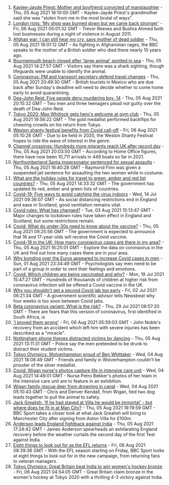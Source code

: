 1. [Kaylee-Jayde Priest: Mother and boyfriend convicted of manslaughter](https://www.bbc.co.uk/news/uk-england-birmingham-58106169) - Thu, 05 Aug 2021 18:10:00 GMT - Kaylee-Jayde Priest's grandmother said she was "stolen from me in the most brutal of ways".
2. [London riots: 'My shop was burned down but we came back stronger'](https://www.bbc.co.uk/news/uk-england-london-58031162) - Fri, 06 Aug 2021 00:01:32 GMT - Trevor Reeves and Bushra Ahmed both lost businesses during a night of violence in August 2011.
3. [Afghan war: I can still hear my cry, says mother of dead soldier](https://www.bbc.co.uk/news/uk-58107220) - Thu, 05 Aug 2021 18:01:12 GMT - As fighting in Afghanistan rages, the BBC speaks to the mother of a British soldier who died there nearly 10 years ago.
4. [Bournemouth beach closed after 'large animal' spotted in sea](https://www.bbc.co.uk/news/uk-england-dorset-58090890) - Thu, 05 Aug 2021 14:27:57 GMT - Visitors say there was a shark sighting, though lifeguards were unable to identify the animal.
5. [Coronavirus: PM and transport secretary defend travel changes](https://www.bbc.co.uk/news/uk-58100523) - Thu, 05 Aug 2021 20:49:30 GMT - British tourists in Mexico who are due back after Sunday's deadline will need to decide whether to come home early to avoid quarantining.
6. [Dea-John Reid: Five people deny murdering boy, 14](https://www.bbc.co.uk/news/uk-england-birmingham-58108657) - Thu, 05 Aug 2021 20:15:32 GMT - Two men and three teenagers plead not guilty over the death of Dea-John Reid.
7. [Tokyo 2020: Max Whitlock gets hero's welcome at gym club](https://www.bbc.co.uk/news/uk-england-essex-58031488) - Thu, 05 Aug 2021 19:56:22 GMT - The gold medallist performed backflips for cheering crowds on his return from Tokyo.
8. [Weston shanty festival benefits from Covid call-off](https://www.bbc.co.uk/news/uk-england-somerset-58105110) - Fri, 06 Aug 2021 05:10:28 GMT - Due to be held in 2020, the Weston Shanty Festival hopes to ride the wave of interest in the genre.
9. [Channel crossings: Hundreds more migrants reach UK after record day](https://www.bbc.co.uk/news/uk-england-kent-58100694) - Thu, 05 Aug 2021 20:03:50 GMT - According to Home Office figures, there have now been 10,711 arrivals in 449 boats so far in 2021.
10. [Northumberland Santa impersonator sentenced for sexual assaults](https://www.bbc.co.uk/news/uk-england-tyne-58106725) - Thu, 05 Aug 2021 16:40:28 GMT - Raymond Finn was given a suspended jail sentence for assaulting the two women while in costume.
11. [What are the holiday rules for travel to green, amber and red list countries?](https://www.bbc.co.uk/news/explainers-52544307) - Thu, 05 Aug 2021 14:33:32 GMT - The government has updated its red, amber and green lists of countries.
12. [Covid-19: Five ways to avoid catching the virus indoors](https://www.bbc.co.uk/news/explainers-53917432) - Wed, 14 Jul 2021 09:36:07 GMT - As social distancing restrictions end in England and ease in Scotland, good ventilation remains vital.
13. [Covid rules: What has changed?](https://www.bbc.co.uk/news/explainers-52530518) - Tue, 03 Aug 2021 15:13:47 GMT - Major changes to lockdown rules have taken effect in England and Scotland, but some restrictions remain.
14. [Covid: What do under-30s need to know about the vaccine?](https://www.bbc.co.uk/news/health-57273875) - Thu, 05 Aug 2021 09:25:56 GMT - The government is expected to announce that 16 and 17-year-olds will receive the Covid vaccine.
15. [Covid-19 in the UK: How many coronavirus cases are there in my area?](https://www.bbc.co.uk/news/uk-51768274) - Thu, 05 Aug 2021 16:25:01 GMT - Explore the data on coronavirus in the UK and find out how many cases there are in your area.
16. [Why bonding over the Euros appeared to increase Covid cases in men](https://www.bbc.co.uk/news/health-58015593) - Sun, 01 Aug 2021 23:34:49 GMT - Psychologists say men need to be part of a group in order to vent their feelings and emotions.
17. [Covid: Which children are being vaccinated and why?](https://www.bbc.co.uk/news/health-57888429) - Mon, 19 Jul 2021 15:47:27 GMT - Hundreds of thousands of children at higher risk from coronavirus infection will be offered a Covid vaccine in the UK.
18. [Why you shouldn't get a second Covid jab too early](https://www.bbc.co.uk/news/newsbeat-57682233) - Fri, 02 Jul 2021 06:21:34 GMT - A government scientific advisor tells Newsbeat why four weeks is too soon between Covid jabs.
19. [Beta coronavirus variant: What is the risk?](https://www.bbc.co.uk/news/health-55534727) - Thu, 29 Jul 2021 08:57:20 GMT - There are fears that this version of coronavirus, first identified in South Africa, is
20. ['I proved them wrong'](https://www.bbc.co.uk/news/uk-england-york-north-yorkshire-58111780) - Fri, 06 Aug 2021 05:59:03 GMT - John Noble's recovery from an accident which left him with severe injuries has been described as a "miracle".
21. [Nottingham phone thieves distracted victims by dancing](https://www.bbc.co.uk/news/uk-england-nottinghamshire-58103794) - Thu, 05 Aug 2021 13:11:31 GMT - Police say the men pretended to be drunk to distract their student victims.
22. [Tokyo Olympics: Wolverhampton proud of Ben Whittaker](https://www.bbc.co.uk/news/uk-england-birmingham-58094358) - Wed, 04 Aug 2021 18:08:49 GMT - Friends and family in Wolverhampton couldn't be prouder of the silver medallist.
23. [Covid: Wigan nurse's photos capture life in intensive care unit](https://www.bbc.co.uk/news/uk-england-manchester-58091299) - Wed, 04 Aug 2021 14:49:01 GMT - Nurse Petro Bekker's photos of her team in the intensive care unit are to feature in an exhibition.
24. [Wigan family rescue deer from drowning in canal](https://www.bbc.co.uk/news/uk-england-manchester-58080726) - Wed, 04 Aug 2021 05:10:43 GMT - Chris and Denver Kendall, from Wigan, tied two dog leads together to pull the animal to safety.
25. [Jack Grealish: 'If he had stayed at Villa he would be immortal' - but where does he fit in at Man City?](https://www.bbc.co.uk/sport/football/58012987) - Thu, 05 Aug 2021 19:19:59 GMT - BBC Sport takes a closer look at what Jack Grealish will bring to Manchester City after signing from Aston Villa for £100m.
26. [Anderson leads England fightback against India](https://www.bbc.co.uk/sport/cricket/58106765) - Thu, 05 Aug 2021 17:24:42 GMT - James Anderson spearheads an exhilarating England recovery before the weather curtails the second day of the first Test against India.
27. [Eight things to look out for as the EFL returns](https://www.bbc.co.uk/sport/football/57971522) - Fri, 06 Aug 2021 08:39:36 GMT - With the EFL season starting on Friday, BBC Sport looks at eight things to look out for in the new campaign, from returning fans to veteran managers.
28. [Tokyo Olympics: Great Britain beat India to win women's hockey bronze](https://www.bbc.co.uk/sport/olympics/58110122) - Fri, 06 Aug 2021 04:54:05 GMT - Great Britain claim bronze in the women's hockey at Tokyo 2020 with a thrilling 4-3 victory against India.
